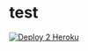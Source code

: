 # test
[![Deploy 2 Heroku](https://www.herokucdn.com/deploy/button.svg)](https://heroku.com/deploy?template=https://github.com/armysquadbyag/test )

